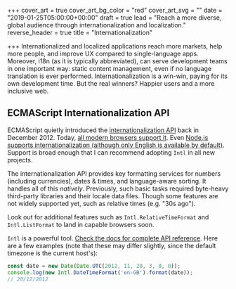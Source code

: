 +++
cover_art = true
cover_art_bg_color = "red"
cover_art_svg = ""
date = "2019-01-25T05:00:00+00:00"
draft = true
lead = "Reach a more diverse, global audience through internationalization and localization."
reverse_header = true
title = "Internationalization"

+++
Internationalized and localized applications reach more markets, help more people, and improve UX compared to single-language apps.  Moreover, i18n (as it is typically abbreviated), can serve development teams in one important way:  static content management, even if no language translation is ever performed.  Internationalization is a win-win, paying for its own development time.  But the real winners?  Happier users and a more inclusive web.

## ECMAScript Internationalization API

ECMAScript quietly introduced the [internationalization API](https://developer.mozilla.org/en-US/docs/Web/JavaScript/Reference/Global_Objects/Intl "Intl API") back in December 2012.  Today, [all modern browsers support it](https://caniuse.com/#feat=internationalization "Intl API browser support").  Even [Node.js supports internationalization (although only English is available by default)](https://nodejs.org/docs/latest-v11.x/api/intl.html "Node.js Internationalization").  Support is broad enough that I can recommend adopting `Intl` in all new projects.

The internationalization API provides key formatting services for numbers (including currencies), dates & times, and language-aware sorting.  It handles all of this _natively_.  Previously, such basic tasks required byte-heavy third-party libraries and their locale data files.  Though some features are not widely supported yet, such as relative times (e.g. "30s ago").

Look out for additional features such as `Intl.RelativeTimeFormat` and `Intl.ListFormat` to land in capable browsers soon.

`Intl` is a powerful tool.  [Check the docs for complete API reference](https://developer.mozilla.org/en-US/docs/Web/JavaScript/Reference/Global_Objects/Intl "Intl API docs").  Here are a few examples (note that these may differ slightly, since the default timezone is the current host's):

```js
const date = new Date(Date.UTC(2012, 11, 20, 3, 0, 0));
console.log(new Intl.DateTimeFormat('en-GB').format(date));
// 20/12/2012
```